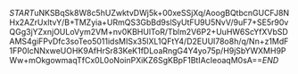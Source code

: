 $START$uNKSBqSk8W8c5hUZwktvDWj5k+00xeSSjXq/AoogBQtbcnGUCFJ8NHx2AZrUxltvY/B+TMZyia+URmQS3GbBd9slSyUtFU9U5NvV/9uF7+SE5r90vQGg3jYZxnjOULoVym2VM+nv0KBHUlToR/Tblm2V6P2+UuHW6ScYfXVbSDAMS4giFPvDfc3soTeo5011idsMISx35lXL1QFtY4/D2EUUl78o8h/q/Nn+z1MdF1FP0IcNNxweUOHK9AfHrSr83KeK1fDLoaRngG4Y4yo75p/H9jSbYWXMH9PWw+mOkgowmaqTfCx0L0oNoinPXiKZ6SgKBpF1BtIAcIeoaqM0sA==$END$